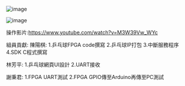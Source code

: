 ![image](https://user-images.githubusercontent.com/76472326/176654284-10742dc9-9cc3-4a8f-b4cb-48a73207e1d7.png)

![image](https://user-images.githubusercontent.com/76472326/176654461-487ebea4-436c-49d4-a400-6dc6016d712b.png)



操作影片:https://www.youtube.com/watch?v=M3W39Vw_WYc

組員貢獻:
陳陽棋:
1.乒乓球FPGA code撰寫
2.乒乓球IP打包
3.中斷服務程序
4.SDK C程式撰寫

林芳平:
1.乒乓球網頁UI設計
2.UART接收
    
謝秉君:
1.FPGA UART測試
2.FPGA GPIO傳至Arduino再傳至PC測試
